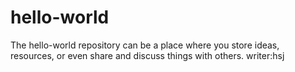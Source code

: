 # hello-world
The hello-world repository can be a place where you store ideas, resources, or even share and discuss things with others.
writer:hsj
